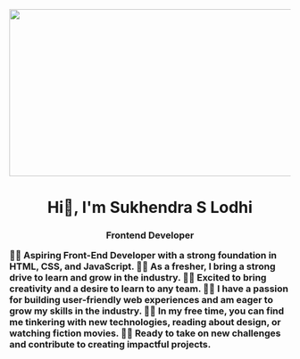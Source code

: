 

<!-- ![MasterHead](https://images.unsplash.com/photo-1504805572947-34fad45aed93?ixlib=rb-4.0.3&ixid=MnwxMjA3fDB8MHxwaG90by1wYWdlfHx8fGVufDB8fHx8&auto=format&fit=crop&w=870&q=80) -->
<img align="center" src="https://images.unsplash.com/photo-1504805572947-34fad45aed93?ixlib=rb-4.0.3&ixid=MnwxMjA3fDB8MHxwaG90by1wYWdlfHx8fGVufDB8fHx8&auto=format&fit=crop&w=870&q=80" width="1000" height="300">
 
<h1 align="center">Hi👋, I'm Sukhendra S Lodhi</h1>
<h3 align="center">Frontend Developer</h>




<p align="left">
  🧑‍💻 Aspiring Front-End Developer with a strong foundation in HTML, CSS, and JavaScript.</li>
  🧑‍💻 As a fresher, I bring a strong drive to learn and grow in the industry.</li>
  🧑‍💻 Excited to bring creativity and a desire to learn to any team.</li>
  🧑‍💻 I have a passion for building user-friendly web experiences and am eager to grow my skills in the industry.</li>
  🧑‍💻 In my free time, you can find me tinkering with new technologies, reading about design, or watching fiction movies.</li>
  🧑‍💻 Ready to take on new challenges and contribute to creating impactful projects.</li>

</p>

